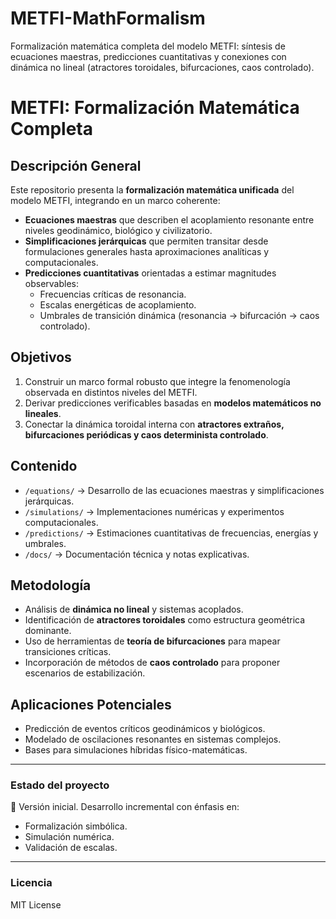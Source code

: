# METFI-MathFormalism
Formalización matemática completa del modelo METFI: síntesis de ecuaciones maestras, predicciones cuantitativas y conexiones con dinámica no lineal (atractores toroidales, bifurcaciones, caos controlado).
# METFI: Formalización Matemática Completa

## Descripción General
Este repositorio presenta la **formalización matemática unificada** del modelo METFI, integrando en un marco coherente:

- **Ecuaciones maestras** que describen el acoplamiento resonante entre niveles geodinámico, biológico y civilizatorio.  
- **Simplificaciones jerárquicas** que permiten transitar desde formulaciones generales hasta aproximaciones analíticas y computacionales.  
- **Predicciones cuantitativas** orientadas a estimar magnitudes observables:  
  - Frecuencias críticas de resonancia.  
  - Escalas energéticas de acoplamiento.  
  - Umbrales de transición dinámica (resonancia → bifurcación → caos controlado).  

## Objetivos
1. Construir un marco formal robusto que integre la fenomenología observada en distintos niveles del METFI.  
2. Derivar predicciones verificables basadas en **modelos matemáticos no lineales**.  
3. Conectar la dinámica toroidal interna con **atractores extraños, bifurcaciones periódicas y caos determinista controlado**.  

## Contenido
- `/equations/` → Desarrollo de las ecuaciones maestras y simplificaciones jerárquicas.  
- `/simulations/` → Implementaciones numéricas y experimentos computacionales.  
- `/predictions/` → Estimaciones cuantitativas de frecuencias, energías y umbrales.  
- `/docs/` → Documentación técnica y notas explicativas.  

## Metodología
- Análisis de **dinámica no lineal** y sistemas acoplados.  
- Identificación de **atractores toroidales** como estructura geométrica dominante.  
- Uso de herramientas de **teoría de bifurcaciones** para mapear transiciones críticas.  
- Incorporación de métodos de **caos controlado** para proponer escenarios de estabilización.  

## Aplicaciones Potenciales
- Predicción de eventos críticos geodinámicos y biológicos.  
- Modelado de oscilaciones resonantes en sistemas complejos.  
- Bases para simulaciones híbridas físico-matemáticas.  

---

### Estado del proyecto
📌 Versión inicial. Desarrollo incremental con énfasis en:  
- Formalización simbólica.  
- Simulación numérica.  
- Validación de escalas.  

---

### Licencia
MIT License
